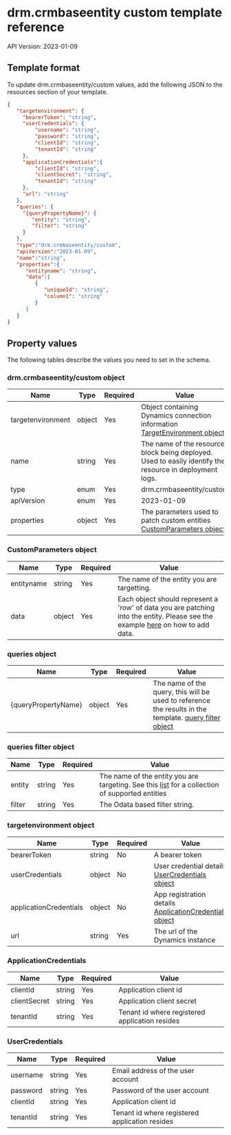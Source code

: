 # drm.crmbaseentity custom template reference

API Version: 2023-01-09

## Template format

To update drm.crmbaseentity/custom values, add the following JSON to the resources section of your template.

```json
{
   "targetenvironment": {
     "bearerToken": "string", 
     "userCredentials": { 
         "username": "string", 
         "password": "string", 
         "clientId": "string", 
         "tenantId": "string" 
     }, 
     "applicationCredentials":{ 
         "clientId": "string", 
         "clientSecret": "string", 
         "tenantId": "string" 
     }, 
     "url": "string" 
   },
   "queries": {
     "{queryPropertyName}": {
        "entity": "string",
        "filter": "string"
     }
   },
   "type":"drm.crmbaseentity/custom",
   "apiVersion":"2023-01-09",
   "name":"string",
   "properties":{
      "entityname": "string",
      "data":[
         {
            "uniqueId": "string",
            "column1": "string"
         }
      ]
   }
}

```

## Property values

The following tables describe the values you need to set in the schema.

### drm.crmbaseentity/custom object

| Name       | Type   | Required | Value                                                                                                    |
|-|-|-|-|
| targetenvironment | object | Yes | Object containing Dynamics connection information <br> [TargetEnvironment object](xref:target-dynamics-instance)
| name       | string | Yes      | The name of the resource block being deployed.  Used to easily identify the resource in deployment logs. |
| type       | enum   | Yes      | drm.crmbaseentity/custom                                                                |
| apiVersion | enum   | Yes      | 2023-01-09                                                                                             |
| properties | object | Yes      | The parameters used to patch custom entities <br> [CustomParameters object](#customparameters-object)                  |

### CustomParameters object

| Name   | Type  | Required | Value                                                    |
|-|-|-|-|
| entityname | string | Yes | The name of the entity you are targetting. |
| data | object | Yes | Each object should represent a 'row' of data you are patching into the entity.  Please see the example [here](xref:example-manage-custom-entities) on how to add data. |

### queries object

| Name       | Type   | Required | Value                                                                                                    |
|-|-|-|-|
| \{queryPropertyName\} | object | Yes | The name of the query, this will be used to reference the results in the template. [query filter object](#queries-filter-object) |

### queries filter object

| Name       | Type   | Required | Value                                                                                                    |
|-|-|-|-|
| entity | string | Yes | The name of the entity you are targeting. See this [list](xref:supported-web-entities) for a collection of supported entities |
| filter | string | Yes | The Odata based filter string.|

### targetenvironment object

| Name | Type | Required | Value |
|-|-|-|-|
| bearerToken| string | No | A bearer token |
| userCredentials | object | No | User credential details <br> [UserCredentials object](#usercredentials) |
| applicationCredentials | object | No | App registration details <br> [ApplicationCredentials object](#applicationcredentials) |
| url | string | Yes | The url of the Dynamics instance |

### ApplicationCredentials

| Name | Type | Required | Value |
|-|-|-|-|
| clientId | string | Yes | Application client id |
| clientSecret | string | Yes | Application client secret |
| tenantId | string | Yes | Tenant id where registered application resides |

### UserCredentials

| Name | Type | Required | Value |
|-|-|-|-|
| username | string | Yes | Email address of the user account |
| password | string | Yes | Password of the user account |
| clientId | string | Yes | Application client id |
| tenantId | string | Yes | Tenant id where registered application resides |